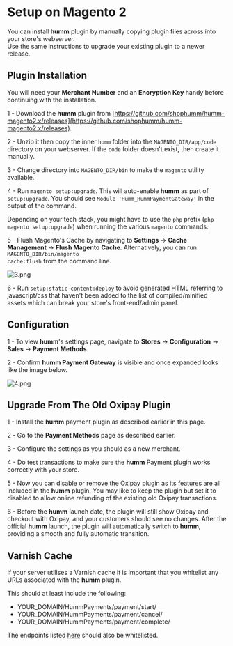 <h1>Setup on Magento 2</h1>

You can install **humm** plugin by manually copying plugin files across into your store's webserver.  
Use the same instructions to upgrade your existing plugin to a newer release.

## Plugin Installation

<div class="panel">
  You will need your <b>Merchant Number</b> and an <b>Encryption Key</b> handy before continuing with the installation.
</div>

1 - Download the **humm** plugin from [https://github.com/shophumm/humm-magento2.x/releases](https://github.com/shophumm/humm-magento2.x/releases).

2 - Unzip it then copy the inner `humm` folder into the `MAGENTO_DIR/app/code` directory on your webserver. If the <code>code</code> folder doesn't exist, then create it manually.

3 - Change directory into `MAGENTO_DIR/bin` to make the `magento` utility available.

4 - Run `magento setup:upgrade`. This will auto-enable **humm** as part of `setup:upgrade`. You should see `Module 'Humm_HummPaymentGateway'` in the output of the command.
<br>

<div class="panel">
  Depending on your tech stack, you might have to use the <code>php</code> prefix (<code>php magento setup:upgrade</code>) when running the various <code>magento</code> commands.
</div>

5 - Flush Magento's Cache by navigating to **Settings** -> **Cache Management** -> **Flush Magento Cache**. Alternatively, you can run <code>MAGENTO_DIR/bin/magento cache:flush</code> from the command line.

![3.png](\img\platforms\magento_2\3.png)

6 - Run `setup:static-content:deploy` to avoid generated HTML referring to javascript/css that haven't been added to the list of compiled/minified assets which can break your store's front-end/admin panel.

## Configuration

1 - To view **humm**'s settings page, navigate to **Stores** -> **Configuration** -> **Sales** -> **Payment Methods**.

2 - Confirm **humm Payment Gateway** is visible and once expanded looks like the image below.

![4.png](\img\platforms\magento_2\4.png)

<!--
4 - Force **humm** provides a way to preview and test **humm** before **humm** is officially launched. Please do not enable it in the live environment before the official **humm** launch.

## **Humm** official launch

Before the **humm** official launch, the plugin will behave the same as the Oxipay payment plugin. It will show Oxipay, and checkout with the Oxipay gateway.

The plugin will automatically switch itself to **humm** once it is officially launched. It will then show **humm**, and checkout with the **humm** gateway.

The switch-over should be automatic and you as the merchant should not need to do anything on the launch date to make the switch.
-->
## Upgrade From The Old Oxipay Plugin

1 - Install the **humm** payment plugin as described earlier in this page.

2 - Go to the **Payment Methods** page as described earlier.

3 - Configure the settings as you should as a new merchant.

4 - Do test transactions to make sure the **humm** Payment plugin works correctly with your store.

5 - Now you can disable or remove the Oxipay plugin as its features are all included in the **humm** plugin. You may like to keep the plugin but set it to disabled to allow online refunding of the existing old Oxipay transactions.

6 - Before the **humm** launch date, the plugin will still show Oxipay and checkout with Oxipay, and your customers should see no changes. After the official **humm** launch, the plugin will automatically switch to **humm**, providing a smooth and fully automatic transition.

## Varnish Cache

If your server utilises a Varnish cache it is important that you whitelist any URLs associated with the **humm** plugin.

This should at least include the following:

* YOUR_DOMAIN/HummPayments/payment/start/
* YOUR_DOMAIN/HummPayments/payment/cancel/
* YOUR_DOMAIN/HummPayments/payment/complete/

The endpoints listed [here](../../developer_resources/gateway_reference/#humm-gateways) should also be whitelisted.